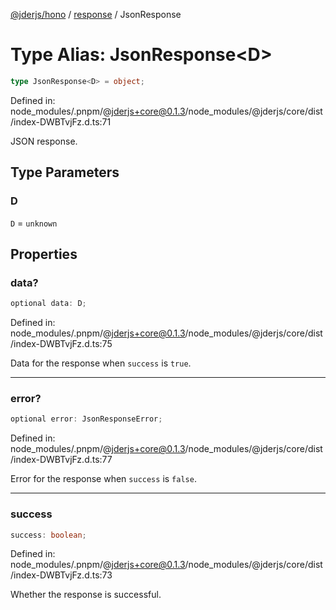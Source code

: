 [@jderjs/hono](../../README.md) / [response](../README.md) / JsonResponse

# Type Alias: JsonResponse\<D\>

```ts
type JsonResponse<D> = object;
```

Defined in: node\_modules/.pnpm/@jderjs+core@0.1.3/node\_modules/@jderjs/core/dist/index-DWBTvjFz.d.ts:71

JSON response.

## Type Parameters

### D

`D` = `unknown`

## Properties

### data?

```ts
optional data: D;
```

Defined in: node\_modules/.pnpm/@jderjs+core@0.1.3/node\_modules/@jderjs/core/dist/index-DWBTvjFz.d.ts:75

Data for the response when `success` is `true`.

***

### error?

```ts
optional error: JsonResponseError;
```

Defined in: node\_modules/.pnpm/@jderjs+core@0.1.3/node\_modules/@jderjs/core/dist/index-DWBTvjFz.d.ts:77

Error for the response when `success` is `false`.

***

### success

```ts
success: boolean;
```

Defined in: node\_modules/.pnpm/@jderjs+core@0.1.3/node\_modules/@jderjs/core/dist/index-DWBTvjFz.d.ts:73

Whether the response is successful.
